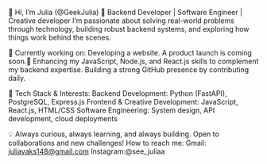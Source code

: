 👋 Hi, I’m Julia (@GeekJulia)
🚀 Backend Developer | Software Engineer | Creative developer
I’m passionate about solving real-world problems through technology, building robust backend systems, and exploring how things work behind the scenes.

🔹 Currently working on:
Developing a website. A product launch is coming soon.🌚
Enhancing my JavaScript, Node.js, and React.js skills to complement my backend expertise.
Building a strong GitHub presence by contributing daily.

🔹 Tech Stack & Interests:
Backend Development: Python (FastAPI), PostgreSQL, Express.js
Frontend & Creative Development: JavaScript, React.js, HTML/CSS
Software Engineering: System design, API development, cloud deployments

💡 Always curious, always learning, and always building. Open to collaborations and new challenges!
 How to reach me: Gmail: juliayaks148@gmail.com Instagram:@see_juliaa

<!---
GeekJulia/GeekJulia is a ✨ special ✨ repository because its `README.md` (this file) appears on your GitHub profile.
You can click the Preview link to take a look at your changes.
--->
